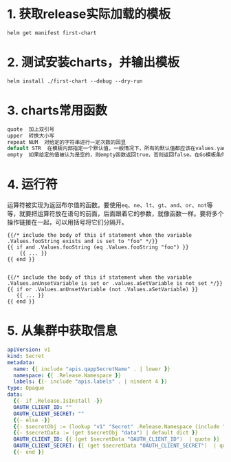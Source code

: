 # 1. 获取release实际加载的模板
```shell
helm get manifest first-chart
```



# 2. 测试安装charts，并输出模板

```shell
helm install ./first-chart --debug --dry-run
```



# 3. charts常用函数

```go
quote  加上双引号
upper  转换大小写
repeat NUM  对给定的字符串进行一定次数的回显
default STR  在模板内部指定一个默认值，一般情况下，所有的默认值都应该在values.yaml文件内指定，除非是一些运算结果
empty  如果给定的值被认为是空的，则empty函数返回true，否则返回false。在Go模板条件中，空值是为你计算出来的。这样你很少需要 if empty .Foo ，仅使用 if .Foo 即可。
```



# 4. 运行符

运算符被实现为返回布尔值的函数。要使用`eq`、`ne`、`lt`、`gt`、`and`、`or`、`not`等等，就要把运算符放在语句的前面，后面跟着它的参数，就像函数一样。要将多个操作链接在一起，可以用括号将它们分隔开。

```
{{/* include the body of this if statement when the variable .Values.fooString exists and is set to "foo" */}}
{{ if and .Values.fooString (eq .Values.fooString "foo") }}
    {{ ... }}
{{ end }}


{{/* include the body of this if statement when the variable .Values.anUnsetVariable is set or .values.aSetVariable is not set */}}
{{ if or .Values.anUnsetVariable (not .Values.aSetVariable) }}
   {{ ... }}
{{ end }}
```


# 5. 从集群中获取信息
```yaml
apiVersion: v1
kind: Secret
metadata:
  name: {{ include "apis.qappSecretName" . | lower }}
  namespace: {{ .Release.Namespace }}
  labels: {{- include "apis.labels" . | nindent 4 }}
type: Opaque
data:
  {{- if .Release.IsInstall -}}
  OAUTH_CLIENT_ID: ""
  OAUTH_CLIENT_SECRET: ""
  {{- else -}}
  {{- $secretObj := (lookup "v1" "Secret" .Release.Namespace (include "apis.qappSecretName" .))  }}
  {{- $secretData := (get $secretObj "data") | default dict }}
  OAUTH_CLIENT_ID: {{ (get $secretData "OAUTH_CLIENT_ID")  | quote }}
  OAUTH_CLIENT_SECRET: {{ (get $secretData "OAUTH_CLIENT_SECRET")  | quote }}
  {{- end }}

```
